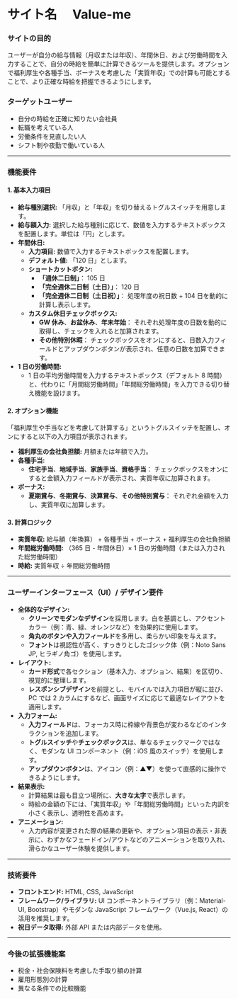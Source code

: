 # サイト名　 Value-me

### サイトの目的

ユーザーが自分の給与情報（月収または年収）、年間休日、および労働時間を入力することで、自分の時給を簡単に計算できるツールを提供します。オプションで福利厚生や各種手当、ボーナスを考慮した「実質年収」での計算も可能とすることで、より正確な時給を把握できるようにします。

### ターゲットユーザー

-   自分の時給を正確に知りたい会社員
-   転職を考えている人
-   労働条件を見直したい人
-   シフト制や夜勤で働いている人

---

### 機能要件

#### 1. 基本入力項目

-   **給与種別選択:** 「月収」と「年収」を切り替えるトグルスイッチを用意します。
-   **給与額入力:** 選択した給与種別に応じて、数値を入力するテキストボックスを配置します。単位は「円」とします。
-   **年間休日:**
    -   **入力項目:** 数値で入力するテキストボックスを配置します。
    -   **デフォルト値:** 「120 日」とします。
    -   **ショートカットボタン:**
        -   **「週休二日制」**： 105 日
        -   **「完全週休二日制（土日）」**： 120 日
        -   **「完全週休二日制（土日祝）」**： 処理年度の祝日数 + 104 日を動的に計算し表示します。
    -   **カスタム休日チェックボックス:**
        -   **GW 休み**、**お盆休み**、**年末年始**： それぞれ処理年度の日数を動的に取得し、チェックを入れると加算されます。
        -   **その他特別休暇**： チェックボックスをオンにすると、日数入力フィールドとアップダウンボタンが表示され、任意の日数を加算できます。
-   **1 日の労働時間:**
    -   1 日の平均労働時間を入力するテキストボックス（デフォルト 8 時間）と、代わりに「月間総労働時間」「年間総労働時間」を入力できる切り替え機能を設けます。

#### 2. オプション機能

「福利厚生や手当などを考慮して計算する」というトグルスイッチを配置し、オンにすると以下の入力項目が表示されます。

-   **福利厚生の会社負担額:** 月額または年額で入力。
-   **各種手当:**
    -   **住宅手当**、**地域手当**、**家族手当**、**資格手当**： チェックボックスをオンにすると金額入力フィールドが表示され、実質年収に加算されます。
-   **ボーナス:**
    -   **夏期賞与**、**冬期賞与**、**決算賞与**、**その他特別賞与**： それぞれ金額を入力し、実質年収に加算します。

#### 3. 計算ロジック

-   **実質年収:** 給与額（年換算） + 各種手当 + ボーナス + 福利厚生の会社負担額
-   **年間総労働時間:** （365 日 - 年間休日）× 1 日の労働時間（または入力された総労働時間）
-   **時給:** 実質年収 ÷ 年間総労働時間

---

### ユーザーインターフェース（UI）/ デザイン要件

-   **全体的なデザイン:**
    -   **クリーンでモダンなデザイン**を採用します。白を基調とし、アクセントカラー（例：青、緑、オレンジなど）を効果的に使用します。
    -   **角丸のボタンや入力フィールド**を多用し、柔らかい印象を与えます。
    -   **フォント**は視認性が高く、すっきりとしたゴシック体（例：Noto Sans JP, ヒラギノ角ゴ）を使用します。
-   **レイアウト:**
    -   **カード形式**で各セクション（基本入力、オプション、結果）を区切り、視覚的に整理します。
    -   **レスポンシブデザイン**を前提とし、モバイルでは入力項目が縦に並び、PC では 2 カラムにするなど、画面サイズに応じて最適なレイアウトを適用します。
-   **入力フォーム:**
    -   **入力フィールド**は、フォーカス時に枠線や背景色が変わるなどのインタラクションを追加します。
    -   **トグルスイッチ**や**チェックボックス**は、単なるチェックマークではなく、モダンな UI コンポーネント（例：iOS 風のスイッチ）を使用します。
    -   **アップダウンボタン**は、アイコン（例：▲▼）を使って直感的に操作できるようにします。
-   **結果表示:**
    -   計算結果は最も目立つ場所に、**大きな太字**で表示します。
    -   時給の金額の下には、「実質年収」や「年間総労働時間」といった内訳を小さく表示し、透明性を高めます。
-   **アニメーション:**
    -   入力内容が変更された際の結果の更新や、オプション項目の表示・非表示に、わずかなフェードイン/アウトなどのアニメーションを取り入れ、滑らかなユーザー体験を提供します。

---

### 技術要件

-   **フロントエンド:** HTML, CSS, JavaScript
-   **フレームワーク/ライブラリ:** UI コンポーネントライブラリ（例：Material-UI, Bootstrap）やモダンな JavaScript フレームワーク（Vue.js, React）の活用を推奨します。
-   **祝日データ取得:** 外部 API または内部データを使用。

---

### 今後の拡張機能案

-   税金・社会保険料を考慮した手取り額の計算
-   雇用形態別の計算
-   異なる条件での比較機能
